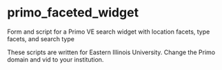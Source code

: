 # primo_faceted_widget
Form and script for a Primo VE search widget with location facets, type facets, and search type

These scripts are written for Eastern Illinois University. Change the Primo domain and vid to your institution.
